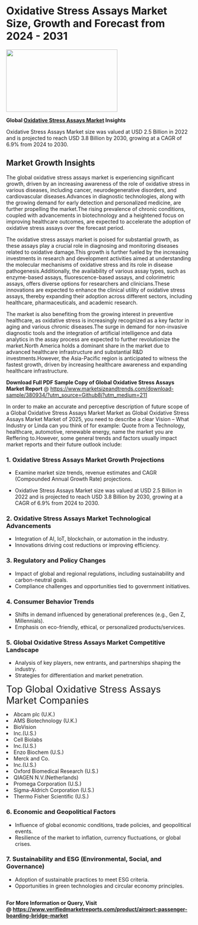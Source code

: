 <H1>Oxidative Stress Assays Market Size, Growth and Forecast from 2024 - 2031</H1><img class="aligncenter size-medium wp-image-584254" src="https://thirdeyenews.in/wp-content/uploads/2024/09/Global-Market-Research-300x168.jpeg" alt="" width="300" height="168" /><p><strong>Global&nbsp;<a href="https://www.marketsizeandtrends.com/download-sample/380934/?utm_source=Github8j?utm_medium=211">Oxidative Stress Assays Market</a> Insights</strong></p><p>Oxidative Stress Assays Market size was valued at USD 2.5 Billion in 2022 and is projected to reach USD 3.8 Billion by 2030, growing at a CAGR of 6.9% from 2024 to 2030.</p><p><h2>Market Growth Insights</h2> <p>The global oxidative stress assays market is experiencing significant growth, driven by an increasing awareness of the role of oxidative stress in various diseases, including cancer, neurodegenerative disorders, and cardiovascular diseases.Advances in diagnostic technologies, along with the growing demand for early detection and personalized medicine, are further propelling the market.The rising prevalence of chronic conditions, coupled with advancements in biotechnology and a heightened focus on improving healthcare outcomes, are expected to accelerate the adoption of oxidative stress assays over the forecast period.</p> <p>The oxidative stress assays market is poised for substantial growth, as these assays play a crucial role in diagnosing and monitoring diseases related to oxidative damage.This growth is further fueled by the increasing investments in research and development activities aimed at understanding the molecular mechanisms of oxidative stress and its role in disease pathogenesis.Additionally, the availability of various assay types, such as enzyme-based assays, fluorescence-based assays, and colorimetric assays, offers diverse options for researchers and clinicians.These innovations are expected to enhance the clinical utility of oxidative stress assays, thereby expanding their adoption across different sectors, including healthcare, pharmaceuticals, and academic research.</p> <p>The market is also benefiting from the growing interest in preventive healthcare, as oxidative stress is increasingly recognized as a key factor in aging and various chronic diseases.The surge in demand for non-invasive diagnostic tools and the integration of artificial intelligence and data analytics in the assay process are expected to further revolutionize the market.North America holds a dominant share in the market due to advanced healthcare infrastructure and substantial R&D investments.However, the Asia-Pacific region is anticipated to witness the fastest growth, driven by increasing healthcare awareness and expanding healthcare infrastructure.</p> <p><span class=""><strong>Download Full PDF Sample Copy of Global Oxidative Stress Assays Market Report</strong> @ <a href="https://www.marketsizeandtrends.com/download-sample/380934/?utm_source=Github8j?utm_medium=211" target="_blank">https://www.marketsizeandtrends.com/download-sample/380934/?utm_source=Github8j?utm_medium=211</a></span></p><p>In order to make an accurate and perceptive description of future scope of a Global&nbsp;Oxidative Stress Assays Market Market as Global&nbsp;Oxidative Stress Assays Market Market of 2025, you need to describe a clear Vision &ndash; What Industry or Linda can you think of for example: Quote from a Technology, healthcare, automotive, renewable energy, name the market you are Reffering to.However, some general trends and factors usually impact market reports and their future outlook include:</p><h3>1.&nbsp;<strong>Oxidative Stress Assays Market Growth Projections</strong></h3><ul><li>Examine market size trends, revenue estimates and CAGR (Compounded Annual Growth Rate) projections.</li><li><p>Oxidative Stress Assays Market size was valued at USD 2.5 Billion in 2022 and is projected to reach USD 3.8 Billion by 2030, growing at a CAGR of 6.9% from 2024 to 2030.</p></li></ul><h3>2.&nbsp;<strong>Oxidative Stress Assays Market Technological Advancements</strong></h3><ul><li>Integration of AI, IoT, blockchain, or automation in the industry.</li><li>Innovations driving cost reductions or improving efficiency.</li></ul><h3>3.&nbsp;<strong>Regulatory and Policy Changes</strong></h3><ul><li>Impact of global and regional regulations, including sustainability and carbon-neutral goals.</li><li>Compliance challenges and opportunities tied to government initiatives.</li></ul><h3>4.&nbsp;<strong>Consumer Behavior Trends</strong></h3><ul><li>Shifts in demand influenced by generational preferences (e.g., Gen Z, Millennials).</li><li>Emphasis on eco-friendly, ethical, or personalized products/services.</li></ul><h3>5.&nbsp;<strong>Global Oxidative Stress Assays Market Competitive Landscape</strong></h3><ul><li>Analysis of key players, new entrants, and partnerships shaping the industry.</li><li>Strategies for differentiation and market penetration.</li></ul><p data-pm-slice="1 1 []"><span style="color: inherit; font-family: inherit; font-size: 25px;">Top Global Oxidative Stress Assays Market Companies</span></p><div class="" data-test-id=""><p><li>Abcam plc (U.K.)</li><li> AMS Biotechnology (U.K.)</li><li> BioVision</li><li> Inc.(U.S.)</li><li> Cell Biolabs</li><li> Inc.(U.S.)</li><li> Enzo Biochem (U.S.)</li><li> Merck and Co.</li><li> Inc.(U.S.)</li><li> Oxford Biomedical Research (U.S.)</li><li> QIAGEN N.V.(Netherlands)</li><li> Promega Corporation (U.S.)</li><li> Sigma-Aldrich Corporation (U.S.)</li><li> Thermo Fisher Scientific (U.S.)</li></p></div><h3>6.&nbsp;<strong>Economic and Geopolitical Factors</strong></h3><ul><li>Influence of global economic conditions, trade policies, and geopolitical events.</li><li>Resilience of the market to inflation, currency fluctuations, or global crises.</li></ul><h3>7.&nbsp;<strong>Sustainability and ESG (Environmental, Social, and Governance)</strong></h3><ul><li>Adoption of sustainable practices to meet ESG criteria.</li><li>Opportunities in green technologies and circular economy principles.</li></ul><h2><strong style="font-size: 14px;">For More Information or Query, Visit @&nbsp;</strong><a style="background-color: #ffffff; font-size: 14px;" href="https://www.marketsizeandtrends.com/report/oxidative-stress-assays-market/" target="_blank">https://www.verifiedmarketreports.com/product/airport-passenger-boarding-bridge-market</a></h2>